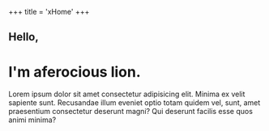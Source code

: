 +++
title = 'xHome'
+++

## Hello,

# I'm aferocious lion.

Lorem ipsum dolor sit amet consectetur adipisicing elit. Minima ex velit sapiente sunt. Recusandae illum eveniet optio totam quidem vel, sunt, amet praesentium consectetur deserunt magni? Qui deserunt facilis esse quos animi minima?